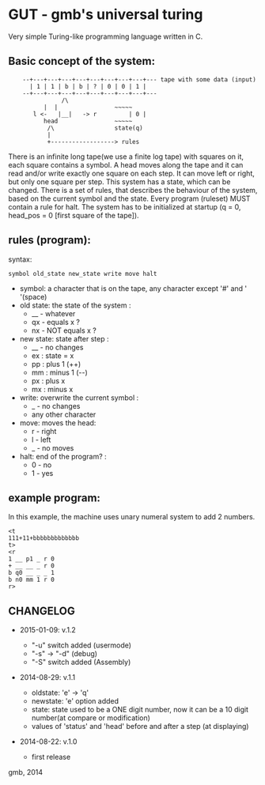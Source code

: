 # GUT - gmb's universal turing
 
Very simple Turing-like programming language written in C.

## Basic concept of the system:
```
	--+---+---+---+---+---+---+---+---+--- tape with some data (input)
	  | 1 | 1 | b | b | ? | 0 | 0 | 1 |
	--+---+---+---+---+---+---+---+---+---
               /\                 
	      |  |                ~~~~~ 
       l <-   |__|   -> r         | 0 |
	      head                ~~~~~
	       /\                 state(q)
	       |
	       +------------------> rules  
```
There is an infinite long tape(we use a finite log tape) with squares on it, each square contains a symbol. A head moves along the tape and it can read and/or write exactly one square on each step. It can move left or right, but only one square per step.
This system has a state, which can be changed. There is a set of rules, that describes the behaviour of the system, based on the current symbol and the state.
Every program (ruleset) MUST contain a rule for halt.
The system has to be initialized at startup (q = 0, head_pos = 0 [first square of the tape]).


## rules (program):

syntax: 
```
symbol old_state new_state write move halt
```

* symbol: a character that is on the tape, any character except '#' and ' '(space)
* old state: the state of the system : 
	* __ - whatever
	* qx - equals x ?
	* nx - NOT equals x ?
* new state: state after step : 
	* __ - no changes
	* ex : state = x
	* pp : plus 1 (++)
	* mm : minus 1 (--)
	* px : plus x
	* mx : minus x
* write: overwrite the current symbol : 
	* _ - no changes
	* any other character 
* move: moves the head: 
	* r - right
	* l - left
	* _ - no moves 
* halt: end of the program? : 
	* 0 - no
	* 1 - yes

## example program:

In this example, the machine uses unary numeral system to add 2 numbers.
```
<t
111+11+bbbbbbbbbbbbb
t>
<r
1 __ p1 _ r 0
+ __ __ _ r 0
b q0 __ _ _ 1
b n0 mm 1 r 0
r>
```

## CHANGELOG
* 2015-01-09: v.1.2
	* "-u" switch added (usermode)
	* "-s" -> "-d" (debug)
	* "-S" switch added (Assembly)
  
* 2014-08-29: v.1.1
	* oldstate: 'e' -> 'q'
 	* newstate: 'e' option added
 	* state: state used to be a ONE digit number, now it can be a 10 digit number(at compare or modification)
 	* values of 'status' and 'head' before and after a step (at displaying)
 
* 2014-08-22: v.1.0
 	* first release

 gmb, 2014
 
